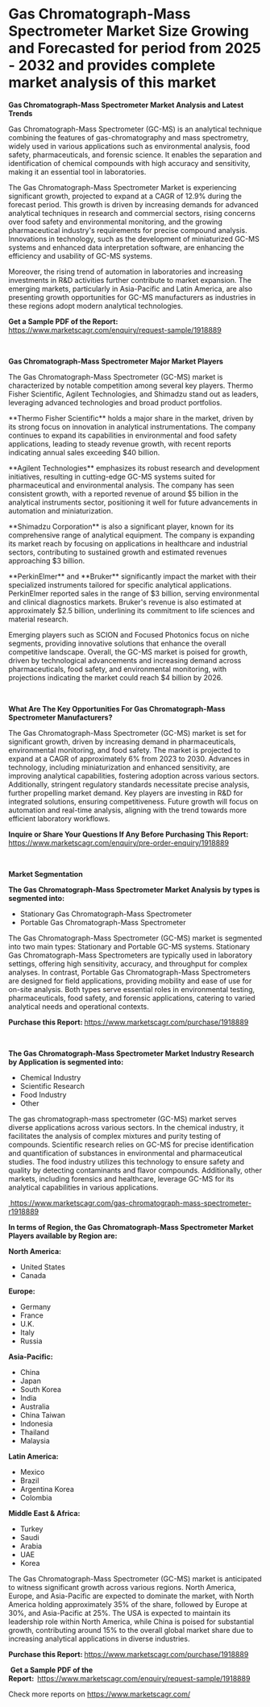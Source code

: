 <p><h1>Gas Chromatograph-Mass Spectrometer Market Size Growing and Forecasted for period from 2025 - 2032 and provides complete market analysis of this market</h1></p><p><strong>Gas Chromatograph-Mass Spectrometer Market Analysis and Latest Trends</strong></p>
<p><p>Gas Chromatograph-Mass Spectrometer (GC-MS) is an analytical technique combining the features of gas-chromatography and mass spectrometry, widely used in various applications such as environmental analysis, food safety, pharmaceuticals, and forensic science. It enables the separation and identification of chemical compounds with high accuracy and sensitivity, making it an essential tool in laboratories.</p><p>The Gas Chromatograph-Mass Spectrometer Market is experiencing significant growth, projected to expand at a CAGR of 12.9% during the forecast period. This growth is driven by increasing demands for advanced analytical techniques in research and commercial sectors, rising concerns over food safety and environmental monitoring, and the growing pharmaceutical industry's requirements for precise compound analysis. Innovations in technology, such as the development of miniaturized GC-MS systems and enhanced data interpretation software, are enhancing the efficiency and usability of GC-MS systems.</p><p>Moreover, the rising trend of automation in laboratories and increasing investments in R&D activities further contribute to market expansion. The emerging markets, particularly in Asia-Pacific and Latin America, are also presenting growth opportunities for GC-MS manufacturers as industries in these regions adopt modern analytical technologies.</p></p>
<p><strong>Get a Sample PDF of the Report:&nbsp;</strong> <a href="https://www.marketscagr.com/enquiry/request-sample/1918889?utm_campaign=1097&utm_medium=2&utm_source=Github&utm_content=ia&utm_term=14012025&utm_id=gas-chromatograph-mass-spectrometer">https://www.marketscagr.com/enquiry/request-sample/1918889</a></p>
<p>&nbsp;</p>
<p><strong>Gas Chromatograph-Mass Spectrometer Major Market Players</strong></p>
<p><p>The Gas Chromatograph-Mass Spectrometer (GC-MS) market is characterized by notable competition among several key players. Thermo Fisher Scientific, Agilent Technologies, and Shimadzu stand out as leaders, leveraging advanced technologies and broad product portfolios. </p><p>**Thermo Fisher Scientific** holds a major share in the market, driven by its strong focus on innovation in analytical instrumentations. The company continues to expand its capabilities in environmental and food safety applications, leading to steady revenue growth, with recent reports indicating annual sales exceeding $40 billion.</p><p>**Agilent Technologies** emphasizes its robust research and development initiatives, resulting in cutting-edge GC-MS systems suited for pharmaceutical and environmental analysis. The company has seen consistent growth, with a reported revenue of around $5 billion in the analytical instruments sector, positioning it well for future advancements in automation and miniaturization.</p><p>**Shimadzu Corporation** is also a significant player, known for its comprehensive range of analytical equipment. The company is expanding its market reach by focusing on applications in healthcare and industrial sectors, contributing to sustained growth and estimated revenues approaching $3 billion.</p><p>**PerkinElmer** and **Bruker** significantly impact the market with their specialized instruments tailored for specific analytical applications. PerkinElmer reported sales in the range of $3 billion, serving environmental and clinical diagnostics markets. Bruker's revenue is also estimated at approximately $2.5 billion, underlining its commitment to life sciences and material research.</p><p>Emerging players such as SCION and Focused Photonics focus on niche segments, providing innovative solutions that enhance the overall competitive landscape. Overall, the GC-MS market is poised for growth, driven by technological advancements and increasing demand across pharmaceuticals, food safety, and environmental monitoring, with projections indicating the market could reach $4 billion by 2026.</p></p>
<p>&nbsp;</p>
<p><strong>What Are The Key Opportunities For Gas Chromatograph-Mass Spectrometer Manufacturers?</strong></p>
<p><p>The Gas Chromatograph-Mass Spectrometer (GC-MS) market is set for significant growth, driven by increasing demand in pharmaceuticals, environmental monitoring, and food safety. The market is projected to expand at a CAGR of approximately 6% from 2023 to 2030. Advances in technology, including miniaturization and enhanced sensitivity, are improving analytical capabilities, fostering adoption across various sectors. Additionally, stringent regulatory standards necessitate precise analysis, further propelling market demand. Key players are investing in R&D for integrated solutions, ensuring competitiveness. Future growth will focus on automation and real-time analysis, aligning with the trend towards more efficient laboratory workflows.</p></p>
<p><strong>Inquire or Share Your Questions If Any Before Purchasing This Report:</strong> <a href="https://www.marketscagr.com/enquiry/pre-order-enquiry/1918889?utm_campaign=1097&utm_medium=2&utm_source=Github&utm_content=ia&utm_term=14012025&utm_id=gas-chromatograph-mass-spectrometer">https://www.marketscagr.com/enquiry/pre-order-enquiry/1918889</a></p>
<p>&nbsp;</p>
<p><strong>Market Segmentation</strong></p>
<p><strong>The Gas Chromatograph-Mass Spectrometer Market Analysis by types is segmented into:</strong></p>
<p><ul><li>Stationary Gas Chromatograph-Mass Spectrometer</li><li>Portable Gas Chromatograph-Mass Spectrometer</li></ul></p>
<p><p>The Gas Chromatograph-Mass Spectrometer (GC-MS) market is segmented into two main types: Stationary and Portable GC-MS systems. Stationary Gas Chromatograph-Mass Spectrometers are typically used in laboratory settings, offering high sensitivity, accuracy, and throughput for complex analyses. In contrast, Portable Gas Chromatograph-Mass Spectrometers are designed for field applications, providing mobility and ease of use for on-site analysis. Both types serve essential roles in environmental testing, pharmaceuticals, food safety, and forensic applications, catering to varied analytical needs and operational contexts.</p></p>
<p><strong>Purchase this Report:&nbsp;</strong><a href="https://www.marketscagr.com/purchase/1918889?utm_campaign=1097&utm_medium=2&utm_source=Github&utm_content=ia&utm_term=14012025&utm_id=gas-chromatograph-mass-spectrometer">https://www.marketscagr.com/purchase/1918889</a></p>
<p>&nbsp;</p>
<p><strong>The Gas Chromatograph-Mass Spectrometer Market Industry Research by Application is segmented into:</strong></p>
<p><ul><li>Chemical Industry</li><li>Scientific Research</li><li>Food Industry</li><li>Other</li></ul></p>
<p><p>The gas chromatograph-mass spectrometer (GC-MS) market serves diverse applications across various sectors. In the chemical industry, it facilitates the analysis of complex mixtures and purity testing of compounds. Scientific research relies on GC-MS for precise identification and quantification of substances in environmental and pharmaceutical studies. The food industry utilizes this technology to ensure safety and quality by detecting contaminants and flavor compounds. Additionally, other markets, including forensics and healthcare, leverage GC-MS for its analytical capabilities in various applications.</p></p>
<p><a href="https://www.marketscagr.com/gas-chromatograph-mass-spectrometer-r1918889?utm_campaign=1097&utm_medium=2&utm_source=Github&utm_content=ia&utm_term=14012025&utm_id=gas-chromatograph-mass-spectrometer">&nbsp;https://www.marketscagr.com/gas-chromatograph-mass-spectrometer-r1918889</a></p>
<p><strong>In terms of Region, the Gas Chromatograph-Mass Spectrometer Market Players available by Region are:</strong></p>
<p>
    <p> <strong> North America: </strong>
        <ul>
            <li>United States</li>
            <li>Canada</li>
        </ul>
        </p> 
    <p> <strong> Europe: </strong>
        <ul>
            <li>Germany</li>
            <li>France</li>
            <li>U.K.</li>
            <li>Italy</li>
            <li>Russia</li>
        </ul>
        </p> 
    <p> <strong> Asia-Pacific: </strong>
        <ul>
            <li>China</li>
            <li>Japan</li>
            <li>South Korea</li>
            <li>India</li>
            <li>Australia</li>
            <li>China Taiwan</li>
            <li>Indonesia</li>
            <li>Thailand</li>
            <li>Malaysia</li>
        </ul>
        </p> 
    <p> <strong> Latin America: </strong>
        <ul>
            <li>Mexico</li>
            <li>Brazil</li>
            <li>Argentina Korea</li>
            <li>Colombia</li>
        </ul>
        </p> 
    <p> <strong> Middle East & Africa: </strong>
        <ul>
            <li>Turkey</li>
            <li>Saudi</li>
            <li>Arabia</li>
            <li>UAE</li>
            <li>Korea</li>
        </ul>
    </p>
    </p>
<p><p>The Gas Chromatograph-Mass Spectrometer (GC-MS) market is anticipated to witness significant growth across various regions. North America, Europe, and Asia-Pacific are expected to dominate the market, with North America holding approximately 35% of the share, followed by Europe at 30%, and Asia-Pacific at 25%. The USA is expected to maintain its leadership role within North America, while China is poised for substantial growth, contributing around 15% to the overall global market share due to increasing analytical applications in diverse industries.</p></p>
<p><strong>Purchase this Report: </strong><a href="https://www.marketscagr.com/purchase/1918889?utm_campaign=1097&utm_medium=2&utm_source=Github&utm_content=ia&utm_term=14012025&utm_id=gas-chromatograph-mass-spectrometer">https://www.marketscagr.com/purchase/1918889</a></p>
<p>&nbsp;<strong>Get a Sample PDF of the Report:&nbsp;&nbsp;</strong><a href="https://www.marketscagr.com/enquiry/request-sample/1918889?utm_campaign=1097&utm_medium=2&utm_source=Github&utm_content=ia&utm_term=14012025&utm_id=gas-chromatograph-mass-spectrometer">https://www.marketscagr.com/enquiry/request-sample/1918889</a></p>
<p><strong></strong></p>
<p>Check more reports on <a href="https://www.marketscagr.com/?utm_campaign=1097&utm_medium=2&utm_source=Github&utm_content=ia&utm_term=14012025&utm_id=gas-chromatograph-mass-spectrometer">https://www.marketscagr.com/</a></p>